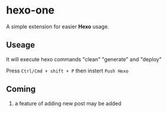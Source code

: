 # hexo-one

A simple extension for easier __Hexo__ usage.

## Useage

It will execute hexo commands "clean" "generate" and "deploy"

Press ```Ctrl/Cmd + shift + P``` then instert ```Push Hexo```

## Coming

1. a feature of adding new post may be added